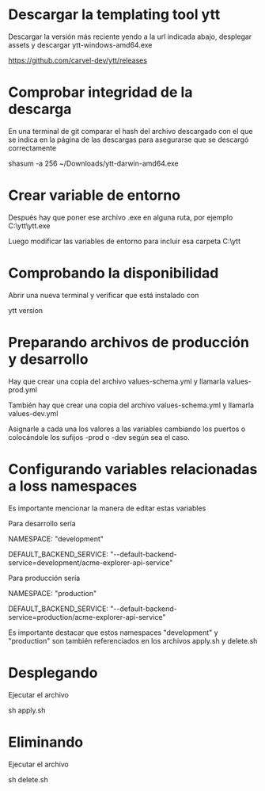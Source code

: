 # Descargar la templating tool ytt

Descargar la versión más reciente yendo a la url indicada abajo, desplegar assets y descargar ytt-windows-amd64.exe

https://github.com/carvel-dev/ytt/releases

# Comprobar integridad de la descarga

En una terminal de git comparar el hash del archivo descargado con el que se indica en la página de las descargas para asegurarse que se descargó correctamente

shasum -a 256 ~/Downloads/ytt-darwin-amd64.exe

# Crear variable de entorno

Después hay que poner ese archivo .exe en alguna ruta, por ejemplo C:\ytt\ytt.exe 

Luego modificar las variables de entorno para incluir esa carpeta C:\ytt

# Comprobando la disponibilidad 

Abrir una nueva terminal y verificar que está instalado con

ytt version

# Preparando archivos de producción y desarrollo

Hay que crear una copia del archivo values-schema.yml y llamarla values-prod.yml

También hay que crear una copia del archivo values-schema.yml y llamarla values-dev.yml

Asignarle a cada una los valores a las variables cambiando los puertos o colocándole los sufijos -prod o -dev según sea el caso.

# Configurando variables relacionadas a loss namespaces

Es importante mencionar la manera de editar estas variables

Para desarrollo sería

NAMESPACE: "development"

DEFAULT_BACKEND_SERVICE: "--default-backend-service=development/acme-explorer-api-service"

Para producción sería

NAMESPACE: "production"

DEFAULT_BACKEND_SERVICE: "--default-backend-service=production/acme-explorer-api-service"

Es importante destacar que estos namespaces "development" y "production" son también referenciados en los archivos apply.sh y delete.sh 

# Desplegando

Ejecutar el archivo

sh apply.sh

# Eliminando

Ejecutar el archivo

sh delete.sh

